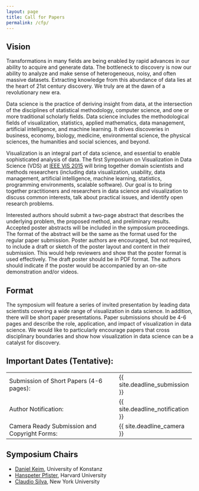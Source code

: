 ```yaml
---
layout: page
title: Call for Papers
permalink: /cfp/
---
```


## Vision

Transformations in many fields are being enabled by rapid advances in our ability to acquire and generate data. The bottleneck to discovery is now our ability to analyze and make sense of heterogeneous, noisy, and often massive datasets. Extracting knowledge from this abundance of data lies at the heart of 21st century discovery. We truly are at the dawn of a revolutionary new era. 

Data science is the practice of deriving insight from data, at the intersection of the disciplines of statistical methodology, computer science, and one or more traditional scholarly fields. Data science includes the methodological fields of visualization, statistics, applied mathematics, data management, artificial intelligence, and machine learning. It drives discoveries in business, economy, biology, medicine, environmental science, the physical sciences, the humanities and social sciences, and beyond. 

Visualization is an integral part of data science, and essential to enable sophisticated analysis of data. The first Symposium on Visualization in Data Science (VDS) at <a href="http://www.ieeevis.org/">IEEE VIS 2015</a> will bring together domain scientists and methods researchers (including data visualization, usability, data management, artificial intelligence, machine learning, statistics, programming environments, scalable software). Our goal is to bring together practitioners and researchers in data science and visualization to discuss common interests, talk about practical issues, and identify open research problems.

Interested authors should submit a two-page abstract that describes the underlying problem, the proposed method, and preliminary results. Accepted poster abstracts will be included in the symposium proceedings. The format of the abstract will be the same as the format used for the regular paper submission. Poster authors are encouraged, but not required, to include a draft or sketch of the poster layout and content in their submission. This would help reviewers and show that the poster format is used effectively. The draft poster should be in PDF format. The authors should indicate if the poster would be accompanied by an on-site demonstration and/or videos.

## Format

The symposium will feature a series of invited presentation by leading data scientists covering a wide range of visualization in data science. In addition, there will be short paper presentations. Paper submissions should be 4-6 pages and describe the role, application, and impact of visualization in data science. We would like to particularly encourage papers that cross disciplinary boundaries and show how visualization in data science can be a catalyst for discovery.

## Important Dates (Tentative):

<table style="width: 500px;" border="0">
<tbody>
<tr>
<td style="width: 330px;">Submission of Short Papers  (4-6 pages):</td><td>{{ site.deadline_submission }} </td>
</tr>
<tr>
<td style="width: 330px;">Author Notification:</td><td>{{ site.deadline_notification }} </td>
</tr>
<tr>
<td style="width: 330px;">Camera Ready Submission and Copyright Forms:</td><td>{{ site.deadline_camera }}</td>
</tr>
</tbody>
</table>

## Symposium Chairs

- <a href="http://www.vis.uni-konstanz.de/mitglieder/keim/">Daniel Keim</a>, University of Konstanz
- <a href="http://www.seas.harvard.edu/directory/pfister">Hanspeter Pfister</a>, Harvard University
- <a href="http://vgc.poly.edu/~csilva/">Claudio Silva</a>, New York University

